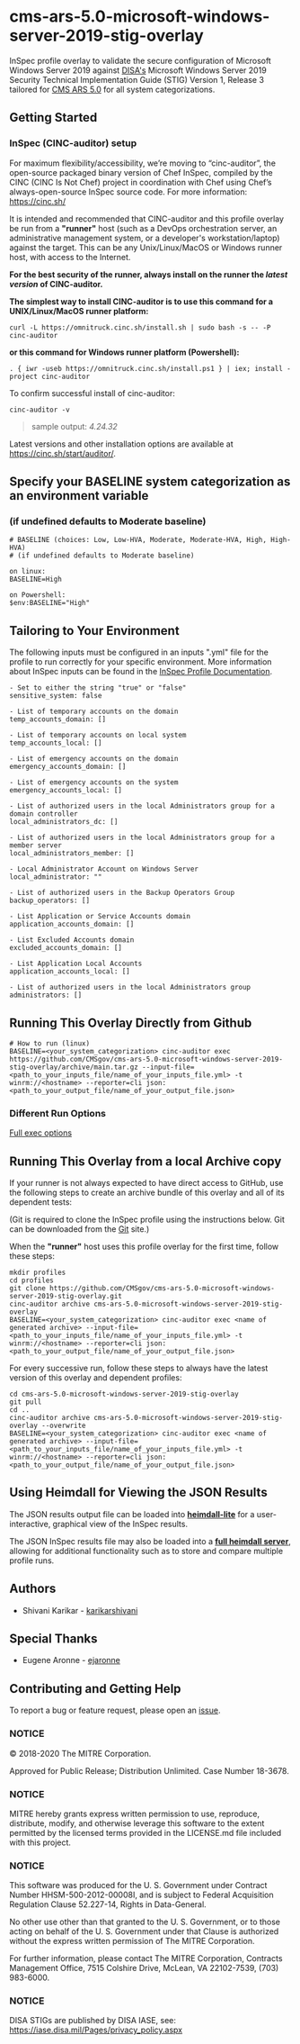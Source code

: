 # cms-ars-5.0-microsoft-windows-server-2019-stig-overlay

InSpec profile overlay to validate the secure configuration of Microsoft Windows Server 2019 against [DISA's](https://public.cyber.mil/stigs/) Microsoft Windows Server 2019 Security Technical Implementation Guide (STIG) Version 1, Release 3 tailored for [CMS ARS 5.0](https://security.cms.gov/library/cms-acceptable-risk-safeguards-ars) for all system categorizations.

## Getting Started  
### InSpec (CINC-auditor) setup
For maximum flexibility/accessibility, we’re moving to “cinc-auditor”, the open-source packaged binary version of Chef InSpec, compiled by the CINC (CINC Is Not Chef) project in coordination with Chef using Chef’s always-open-source InSpec source code. For more information: https://cinc.sh/

It is intended and recommended that CINC-auditor and this profile overlay be run from a __"runner"__ host (such as a DevOps orchestration server, an administrative management system, or a developer's workstation/laptop) against the target. This can be any Unix/Linux/MacOS or Windows runner host, with access to the Internet.

__For the best security of the runner, always install on the runner the _latest version_ of CINC-auditor.__ 

__The simplest way to install CINC-auditor is to use this command for a UNIX/Linux/MacOS runner platform:__
```
curl -L https://omnitruck.cinc.sh/install.sh | sudo bash -s -- -P cinc-auditor
```

__or this command for Windows runner platform (Powershell):__
```
. { iwr -useb https://omnitruck.cinc.sh/install.ps1 } | iex; install -project cinc-auditor
```
To confirm successful install of cinc-auditor:
```
cinc-auditor -v
```
> sample output:  _4.24.32_

Latest versions and other installation options are available at https://cinc.sh/start/auditor/.

## Specify your BASELINE system categorization as an environment variable
### (if undefined defaults to Moderate baseline)

```
# BASELINE (choices: Low, Low-HVA, Moderate, Moderate-HVA, High, High-HVA)
# (if undefined defaults to Moderate baseline)

on linux:
BASELINE=High

on Powershell:
$env:BASELINE="High"
```

## Tailoring to Your Environment
The following inputs must be configured in an inputs ".yml" file for the profile to run correctly for your specific environment. More information about InSpec inputs can be found in the [InSpec Profile Documentation](https://www.inspec.io/docs/reference/profiles/).

```
- Set to either the string "true" or "false"
sensitive_system: false

- List of temporary accounts on the domain
temp_accounts_domain: []

- List of temporary accounts on local system
temp_accounts_local: []

- List of emergency accounts on the domain
emergency_accounts_domain: []

- List of emergency accounts on the system
emergency_accounts_local: []

- List of authorized users in the local Administrators group for a domain controller
local_administrators_dc: []

- List of authorized users in the local Administrators group for a member server
local_administrators_member: []

- Local Administrator Account on Windows Server
local_administrator: ""

- List of authorized users in the Backup Operators Group
backup_operators: []

- List Application or Service Accounts domain
application_accounts_domain: []

- List Excluded Accounts domain
excluded_accounts_domain: []

- List Application Local Accounts
application_accounts_local: []

- List of authorized users in the local Administrators group
administrators: []

```

## Running This Overlay Directly from Github

```
# How to run (linux)
BASELINE=<your_system_categorization> cinc-auditor exec https://github.com/CMSgov/cms-ars-5.0-microsoft-windows-server-2019-stig-overlay/archive/main.tar.gz --input-file=<path_to_your_inputs_file/name_of_your_inputs_file.yml> -t winrm://<hostname> --reporter=cli json:<path_to_your_output_file/name_of_your_output_file.json>
```

### Different Run Options

  [Full exec options](https://docs.chef.io/inspec/cli/#options-3)

## Running This Overlay from a local Archive copy 

If your runner is not always expected to have direct access to GitHub, use the following steps to create an archive bundle of this overlay and all of its dependent tests:

(Git is required to clone the InSpec profile using the instructions below. Git can be downloaded from the [Git](https://git-scm.com/book/en/v2/Getting-Started-Installing-Git) site.)

When the __"runner"__ host uses this profile overlay for the first time, follow these steps:

```
mkdir profiles
cd profiles
git clone https://github.com/CMSgov/cms-ars-5.0-microsoft-windows-server-2019-stig-overlay.git
cinc-auditor archive cms-ars-5.0-microsoft-windows-server-2019-stig-overlay
BASELINE=<your_system_categorization> cinc-auditor exec <name of generated archive> --input-file=<path_to_your_inputs_file/name_of_your_inputs_file.yml> -t winrm://<hostname> --reporter=cli json:<path_to_your_output_file/name_of_your_output_file.json>
```

For every successive run, follow these steps to always have the latest version of this overlay and dependent profiles:

```
cd cms-ars-5.0-microsoft-windows-server-2019-stig-overlay
git pull
cd ..
cinc-auditor archive cms-ars-5.0-microsoft-windows-server-2019-stig-overlay --overwrite
BASELINE=<your_system_categorization> cinc-auditor exec <name of generated archive> --input-file=<path_to_your_inputs_file/name_of_your_inputs_file.yml> -t winrm://<hostname> --reporter=cli json:<path_to_your_output_file/name_of_your_output_file.json>
```

## Using Heimdall for Viewing the JSON Results

The JSON results output file can be loaded into __[heimdall-lite](https://heimdall-lite.mitre.org/)__ for a user-interactive, graphical view of the InSpec results. 

The JSON InSpec results file may also be loaded into a __[full heimdall server](https://github.com/mitre/heimdall2)__, allowing for additional functionality such as to store and compare multiple profile runs.

## Authors
* Shivani Karikar - [karikarshivani](https://github.com/karikarshivani)

## Special Thanks
* Eugene Aronne - [ejaronne](https://github.com/ejaronne)

## Contributing and Getting Help
To report a bug or feature request, please open an [issue](https://github.com/CMSgov/cms-ars-5.0-microsoft-windows-server-2019-stig-overlay/issues/new).

### NOTICE

© 2018-2020 The MITRE Corporation.

Approved for Public Release; Distribution Unlimited. Case Number 18-3678.

### NOTICE 

MITRE hereby grants express written permission to use, reproduce, distribute, modify, and otherwise leverage this software to the extent permitted by the licensed terms provided in the LICENSE.md file included with this project.

### NOTICE  

This software was produced for the U. S. Government under Contract Number HHSM-500-2012-00008I, and is subject to Federal Acquisition Regulation Clause 52.227-14, Rights in Data-General.  

No other use other than that granted to the U. S. Government, or to those acting on behalf of the U. S. Government under that Clause is authorized without the express written permission of The MITRE Corporation.

For further information, please contact The MITRE Corporation, Contracts Management Office, 7515 Colshire Drive, McLean, VA  22102-7539, (703) 983-6000.

### NOTICE 

DISA STIGs are published by DISA IASE, see: https://iase.disa.mil/Pages/privacy_policy.aspx
